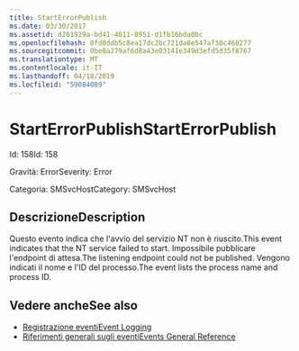 ```yaml
---
title: StartErrorPublish
ms.date: 03/30/2017
ms.assetid: d261929a-bd41-4611-8951-d1fb16bda0bc
ms.openlocfilehash: 0fd0ddb5c8ea17dc2bc721da8e547af30c460277
ms.sourcegitcommit: 0be8a279af6d8a43e03141e349d3efd5d35f8767
ms.translationtype: MT
ms.contentlocale: it-IT
ms.lasthandoff: 04/18/2019
ms.locfileid: "59084089"
---
```

# <a name="starterrorpublish"></a><span data-ttu-id="d524e-102">StartErrorPublish</span><span class="sxs-lookup"><span data-stu-id="d524e-102">StartErrorPublish</span></span>
<span data-ttu-id="d524e-103">Id: 158</span><span class="sxs-lookup"><span data-stu-id="d524e-103">Id: 158</span></span>  
  
 <span data-ttu-id="d524e-104">Gravità: Error</span><span class="sxs-lookup"><span data-stu-id="d524e-104">Severity: Error</span></span>  
  
 <span data-ttu-id="d524e-105">Categoria: SMSvcHost</span><span class="sxs-lookup"><span data-stu-id="d524e-105">Category: SMSvcHost</span></span>  
  
## <a name="description"></a><span data-ttu-id="d524e-106">Descrizione</span><span class="sxs-lookup"><span data-stu-id="d524e-106">Description</span></span>  
 <span data-ttu-id="d524e-107">Questo evento indica che l'avvio del servizio NT non è riuscito.</span><span class="sxs-lookup"><span data-stu-id="d524e-107">This event indicates that the NT service failed to start.</span></span> <span data-ttu-id="d524e-108">Impossibile pubblicare l'endpoint di attesa.</span><span class="sxs-lookup"><span data-stu-id="d524e-108">The listening endpoint could not be published.</span></span> <span data-ttu-id="d524e-109">Vengono indicati il nome e l'ID del processo.</span><span class="sxs-lookup"><span data-stu-id="d524e-109">The event lists the process name and process ID.</span></span>  
  
## <a name="see-also"></a><span data-ttu-id="d524e-110">Vedere anche</span><span class="sxs-lookup"><span data-stu-id="d524e-110">See also</span></span>

- [<span data-ttu-id="d524e-111">Registrazione eventi</span><span class="sxs-lookup"><span data-stu-id="d524e-111">Event Logging</span></span>](../../../../../docs/framework/wcf/diagnostics/event-logging/index.md)
- [<span data-ttu-id="d524e-112">Riferimenti generali sugli eventi</span><span class="sxs-lookup"><span data-stu-id="d524e-112">Events General Reference</span></span>](../../../../../docs/framework/wcf/diagnostics/event-logging/events-general-reference.md)
